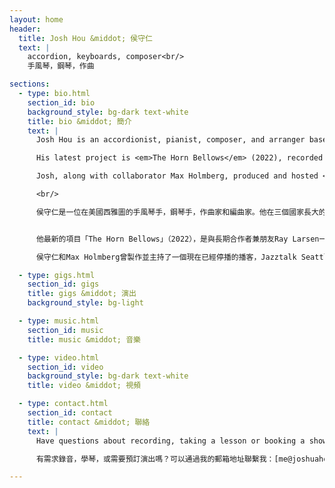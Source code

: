 ```yaml
---
layout: home
header:
  title: Josh Hou &middot; 侯守仁
  text: |
    accordion, keyboards, composer<br/>
    手風琴，鋼琴，作曲

sections:
  - type: bio.html
    section_id: bio
    background_style: bg-dark text-white
    title: bio &middot; 簡介
    text: |
      Josh Hou is an accordionist, pianist, composer, and arranger based in Seattle. Having grown up in three countries (United States, China, Malaysia), his work reflects the multicultural sonorities of his upbringing and heritage, both in music and language. He has two records out as a solo bandleader: <em>Feeling of Home</em> (2020) and <em>Bilingualism</em> (2019).

      His latest project is <em>The Horn Bellows</em> (2022), recorded and mixed with long-time collaborator and friend, Ray Larsen. Listen to it [here](https://joshandray.bandcamp.com/)! For press, the link to the EPK is [here](https://music.joshuahou.com/hornbellows_epk.pdf).

      Josh, along with collaborator Max Holmberg, produced and hosted <em>Jazztalk Seattle</em>, a now discontinued monthly Seattle area jazz podcast that lasted for five years. He also continues to sing and play in <em>How Short</em>, a swing band co-led with guitarist Andy Short.

      <br/>

      侯守仁是一位在美國西雅圖的手風琴手，鋼琴手，作曲家和編曲家。他在三個國家長大的背景（美國、中國、馬來西亞）使他的作品表達了其成長文化的多元和傳承，包括多种的語言和融合的音樂。他独立執行並發行了兩張專輯：「家感」（2020）和「雙語」（2019）。


      他最新的項目「The Horn Bellows」（2022），是與長期合作者兼朋友Ray Larsen一起錄製和混音的專輯。有興趣的觀眾可以在[這裡](https://joshandray.bandcamp.com/)聽。感兴趣的記者可以到[這裡](https://music.joshuahou.com/hornbellows_epk.pdf)看EPK。

      侯守仁和Max Holmberg曾製作並主持了一個現在已經停播的播客，Jazztalk Seattle，是一個持續了五年的關於西雅圖爵士樂壇的月更播客系列。他和吉他手Andy Short一起帶領了搖擺樂隊How Short， 至今他們還仍一起演唱和演奏。

  - type: gigs.html
    section_id: gigs
    title: gigs &middot; 演出
    background_style: bg-light

  - type: music.html
    section_id: music
    title: music &middot; 音樂

  - type: video.html
    section_id: video
    background_style: bg-dark text-white
    title: video &middot; 視頻

  - type: contact.html
    section_id: contact
    title: contact &middot; 聯絡
    text: |
      Have questions about recording, taking a lesson or booking a show? Send me an email at [me@joshuahou.com](mailto:me@joshuahou.com){: target="_blank" rel="noopener noreferrer"}. You can also follow me on [instagram](https://instagram.com/accordionjosh) and [youtube](https://www.youtube.com/channel/UCfCH_4ZGc8Rnt0LlWr-WGVQ/) to keep up with new music coming out!

      有需求錄音，學琴，或需要預訂演出嗎？可以通過我的郵箱地址聯繫我：[me@joshuahou.com](mailto:me@joshuahou.com){: target="_blank" rel="noopener noreferrer"}。你也可以通過[instagram](https://instagram.com/accordionjosh)和[youtube](https://www.youtube.com/channel/UCfCH_4ZGc8Rnt0LlWr-WGVQ/)看我最新的音樂消息！

---
```

